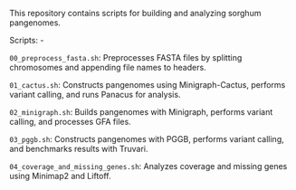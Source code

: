 This repository contains scripts for building and analyzing sorghum pangenomes. 

Scripts: - 

`00_preprocess_fasta.sh`: Preprocesses FASTA files by splitting chromosomes and appending file names to headers. 

`01_cactus.sh`: Constructs pangenomes using Minigraph-Cactus, performs variant calling, and runs Panacus for analysis. 

`02_minigraph.sh`: Builds pangenomes with Minigraph, performs variant calling, and processes GFA files. 

`03_pggb.sh`: Constructs pangenomes with PGGB, performs variant calling, and benchmarks results with Truvari.

`04_coverage_and_missing_genes.sh`: Analyzes coverage and missing genes using Minimap2 and Liftoff.
